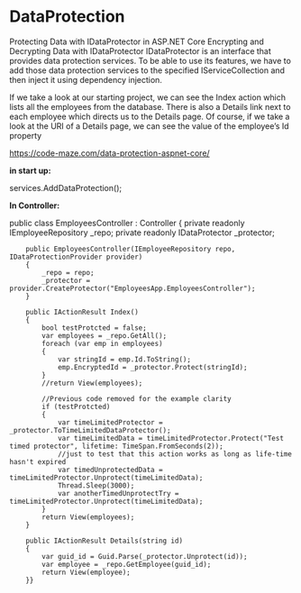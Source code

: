 # DataProtection
Protecting Data with IDataProtector in ASP.NET Core
Encrypting and Decrypting Data with IDataProtector
IDataProtector is an interface that provides data protection services. To be able to use its features, we have to add those data protection services to the specified IServiceCollection and then inject it using dependency injection.

If we take a look at our starting project, we can see the Index action which lists all the employees from the database. There is also a Details link next to each employee which directs us to the Details page. Of course, if we take a look at the URI of a Details page, we can see the value of the employee’s Id property

https://code-maze.com/data-protection-aspnet-core/


**in start up:**

services.AddDataProtection();


**In Controller:**


  public class EmployeesController : Controller
  {
        private readonly IEmployeeRepository _repo;
        private readonly IDataProtector _protector;

        public EmployeesController(IEmployeeRepository repo, IDataProtectionProvider provider)
        {
            _repo = repo;
            _protector = provider.CreateProtector("EmployeesApp.EmployeesController");
        }

        public IActionResult Index()
        {
            bool testProtcted = false;
            var employees = _repo.GetAll();
            foreach (var emp in employees)
            {
                var stringId = emp.Id.ToString();
                emp.EncryptedId = _protector.Protect(stringId);
            }
            //return View(employees);

            //Previous code removed for the example clarity
            if (testProtcted)
            {
                var timeLimitedProtector = _protector.ToTimeLimitedDataProtector();
                var timeLimitedData = timeLimitedProtector.Protect("Test timed protector", lifetime: TimeSpan.FromSeconds(2));
                //just to test that this action works as long as life-time hasn't expired
                var timedUnprotectedData = timeLimitedProtector.Unprotect(timeLimitedData);
                Thread.Sleep(3000);
                var anotherTimedUnprotectTry = timeLimitedProtector.Unprotect(timeLimitedData);
            }
            return View(employees);
        }

        public IActionResult Details(string id)
        {
            var guid_id = Guid.Parse(_protector.Unprotect(id));
            var employee = _repo.GetEmployee(guid_id);
            return View(employee);
        }}
